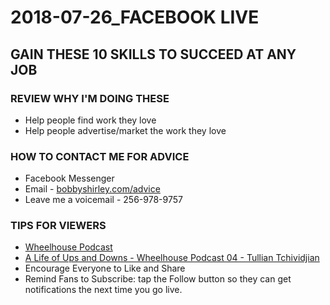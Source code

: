 # 2018-07-26_FACEBOOK LIVE
## GAIN THESE 10 SKILLS TO SUCCEED AT ANY JOB

### REVIEW WHY I'M DOING THESE
- Help people find work they love
- Help people advertise/market the work they love

### HOW TO CONTACT ME FOR ADVICE
- Facebook Messenger
- Email - [bobbyshirley.com/advice](bobbyshirley.com/advice)
- Leave me a voicemail - 256-978-9757

### TIPS FOR VIEWERS
- [Wheelhouse Podcast](https://bobbyshirley.com/wheelhousepod)
- [A Life of Ups and Downs - Wheelhouse Podcast 04 - Tullian Tchividjian](http://bit.ly/2Jrredv)
- Encourage Everyone to Like and Share
- Remind Fans to Subscribe: tap the Follow button so they can get notifications the next time you go live.
